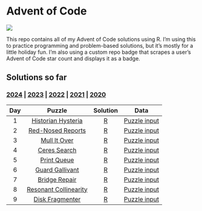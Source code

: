 
# Advent of Code

<!-- badges: start -->

![](https://img.shields.io/badge/2024%20star%20count-jrwinget%2011*-green.svg)
<!-- badges: end -->

This repo contains all of my Advent of Code solutions using R. I’m using
this to practice programming and problem-based solutions, but it’s
mostly for a little holiday fun. I’m also using a custom repo badge that
scrapes a user’s Advent of Code star count and displays it as a badge.

## Solutions so far

### [2024](R/2024) \| [2023](R/2023) \| [2022](R/2022) \| [2021](R/2021) \| [2020](R/2020)

| Day | Puzzle | Solution | Data |
|:--:|:--:|:--:|:--:|
| 1 | [Historian Hysteria](https://adventofcode.com/2024/day/1) | [R](R/2024/day01.R) | [Puzzle input](data/2024/day01.txt) |
| 2 | [Red-Nosed Reports](https://adventofcode.com/2024/day/2) | [R](R/2024/day02.R) | [Puzzle input](data/2024/day02.txt) |
| 3 | [Mull It Over](https://adventofcode.com/2024/day/3) | [R](R/2024/day03.R) | [Puzzle input](data/2024/day03.txt) |
| 4 | [Ceres Search](https://adventofcode.com/2024/day/4) | [R](R/2024/day04.R) | [Puzzle input](data/2024/day04.txt) |
| 5 | [Print Queue](https://adventofcode.com/2024/day/5) | [R](R/2024/day05.R) | [Puzzle input](data/2024/day05.txt) |
| 6 | [Guard Gallivant](https://adventofcode.com/2024/day/6) | [R](R/2024/day06.R) | [Puzzle input](data/2024/day06.txt) |
| 7 | [Bridge Repair](https://adventofcode.com/2024/day/7) | [R](R/2024/day07.R) | [Puzzle input](data/2024/day07.txt) |
| 8 | [Resonant Collinearity](https://adventofcode.com/2024/day/8) | [R](R/2024/day08.R) | [Puzzle input](data/2024/day08.txt) |
| 9 | [Disk Fragmenter](https://adventofcode.com/2024/day/9) | [R](R/2024/day09.R) | [Puzzle input](data/2024/day09.txt) |
